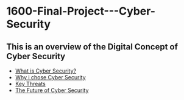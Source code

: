# 1600-Final-Project---Cyber-Security
## This is an overview of the Digital Concept of Cyber Security 

* [What is Cyber Security?](Concept.md)
* [Why i chose Cyber Security](why.md)
* [Key Threats](threats.md)
* [The Future of Cyber Security](future.md)
